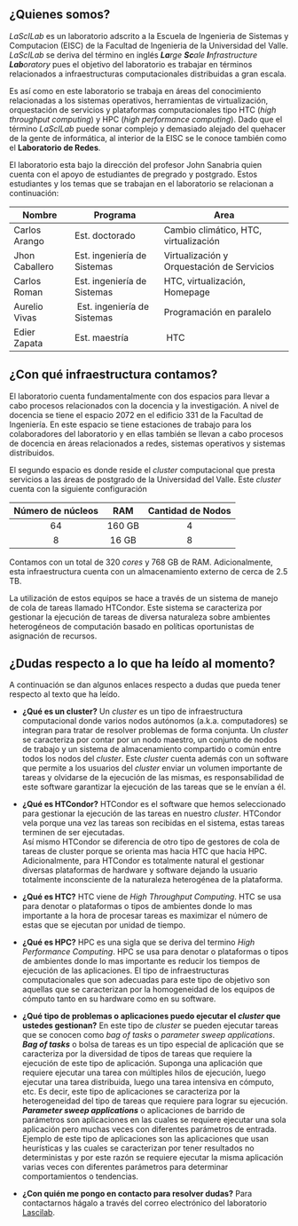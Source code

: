 ## ¿Quienes somos?
*LaScILab* es un laboratorio adscrito a la Escuela de Ingenieria de Sistemas y Computacion (EISC) de la Facultad de Ingenieria de la Universidad del Valle. 
*LaScILab* se deriva del término en inglés ***La**rge **Sc**ale **I**nfrastructure **Lab**oratory* pues el objetivo del laboratorio es trabajar en términos relacionados a infraestructuras computacionales distribuidas a gran escala. 

Es así como en este laboratorio se trabaja en áreas del conocimiento relacionadas a los sistemas operativos, herramientas de virtualización, orquestación de servicios y plataformas computacionales tipo HTC (*high throughput computing*) y HPC (*high performance computing*).
Dado que el término *LaScILab* puede sonar complejo y demasiado alejado del quehacer de la gente de informática, al interior de la EISC se le conoce también como el **Laboratorio de Redes**.

El laboratorio esta bajo la dirección del profesor John Sanabria quien cuenta con el apoyo de estudiantes de pregrado y postgrado. Estos estudiantes y los temas que se trabajan en el laboratorio se relacionan a continuación:

| Nombre | Programa | Area |
|--------|----------|------|
| Carlos Arango| Est. doctorado | Cambio climático, HTC, virtualización |
| Jhon Caballero | Est. ingeniería de Sistemas | Virtualización y Orquestación de Servicios |
| Carlos Roman | Est. ingeniería de Sistemas | HTC, virtualización, Homepage |
| Aurelio Vivas | Est. ingeniería de Sistemas | Programación en paralelo |
| Edier Zapata | Est. maestría | HTC |

## ¿Con qué infraestructura contamos?

El laboratorio cuenta fundamentalmente con dos espacios para llevar a cabo procesos relacionados con la docencia y la investigación. 
A nivel de docencia se tiene el espacio 2072 en el edificio 331 de la Facultad de Ingeniería. 
En este espacio se tiene estaciones de trabajo para los colaboradores del laboratorio y en ellas también se llevan a cabo procesos de docencia en áreas relacionados a redes, sistemas operativos y sistemas distribuidos.

El segundo espacio es donde reside el *cluster* computacional que presta servicios a las áreas de postgrado de la Universidad del Valle. 
Este *cluster* cuenta con la siguiente configuración

| Número de núcleos | RAM | Cantidad de Nodos |
|:---:|:---:|:---:|
| 64 | 160 GB | 4 |
| 8 | 16 GB | 8 |

Contamos con un total de 320 *cores* y 768 GB de RAM. Adicionalmente, esta infraestructura cuenta con un almacenamiento externo de cerca de 2.5 TB.

La utilización de estos equipos se hace a través de un sistema de manejo de cola de tareas llamado HTCondor. 
Este sistema se caracteriza por gestionar la ejecución de tareas de diversa naturaleza sobre ambientes heterogéneos de computación basado en políticas oportunistas de asignación de recursos.

## ¿Dudas respecto a lo que ha leído al momento?
A continuación se dan algunos enlaces respecto a dudas que pueda tener respecto al texto que ha leído.

* **¿Qué es un cluster?**
Un *cluster* es un tipo de infraestructura computacional donde varios nodos autónomos (a.k.a. computadores) se integran para tratar de resolver problemas de forma conjunta. 
Un *cluster* se caracteriza por contar por un nodo maestro, un conjunto de nodos de trabajo  y un sistema de almacenamiento compartido o común entre todos los nodos del *cluster*.
Este *cluster* cuenta además con un software que permite a los usuarios del *cluster* enviar un volumen importante de tareas y olvidarse de la ejecución de las mismas, es responsabilidad de este software garantizar la ejecución de las tareas que se le envían a él.
* **¿Qué es HTCondor?**
HTCondor es el software que hemos seleccionado para gestionar la ejecución de las tareas en nuestro *cluster*. 
HTCondor vela porque una vez las tareas son recibidas en el sistema, estas tareas terminen de ser ejecutadas.  
Así mismo HTCondor se diferencia de otro tipo de gestores de cola de tareas de cluster porque se orienta mas hacia HTC que hacia HPC. 
Adicionalmente, para HTCondor es totalmente natural el gestionar diversas plataformas de hardware y software dejando la usuario totalmente inconsciente de la naturaleza heterogénea de la plataforma.
* **¿Qué es HTC?**
HTC viene de *High Throughput Computing*. 
HTC se usa para denotar o plataformas o tipos de ambientes donde lo mas importante a la hora de procesar tareas es maximizar el número de estas que se ejecutan por unidad de tiempo. 
* **¿Qué es HPC?**
HPC es una sigla que se deriva del termino *High Performance Computing*. 
HPC se usa para denotar o plataformas o tipos de ambientes donde lo mas importante es reducir los tiempos de ejecución de las aplicaciones. 
El tipo de infraestructuras computacionales que son adecuadas para este tipo de objetivo son aquellas que se caracterizan por la homogeneidad de los equipos de cómputo tanto en su hardware como en su software.
* **¿Qué tipo de problemas o aplicaciones puedo ejecutar el *cluster* que ustedes gestionan?** 
En este tipo de *cluster* se pueden ejecutar tareas que se conocen como *bag of tasks* o *parameter sweep applications*.
***Bag of tasks*** o bolsa de tareas es un tipo especial de aplicación que se caracteriza por la diversidad de tipos de tareas que requiere la ejecución de este tipo de aplicación. Suponga una aplicación que requiere ejecutar una tarea con múltiples hilos de ejecución, luego ejecutar una tarea distribuida, luego una tarea intensiva en cómputo, etc. 
Es decir, este tipo de aplicaciones se caracteriza por la heterogeneidad del tipo de tareas que requiere para lograr su ejecución.
***Parameter sweep applications*** o aplicaciones de barrido de parámetros son aplicaciones en las cuales se requiere ejecutar una sola aplicación pero muchas veces con diferentes parámetros de entrada. 
Ejemplo de este tipo de aplicaciones son las aplicaciones que usan heurísticas y las cuales se caracterizan por tener resultados no deterministas y por este razón se requiere ejecutar la misma aplicación varias veces con diferentes parámetros para determinar comportamientos o tendencias.

* **¿Con quién me pongo en contacto para resolver dudas?**
Para contactarnos hágalo a través del correo electrónico del laboratorio [Lascilab](mailto:laboratorio.redesysd@correounivalle.edu.co ).


